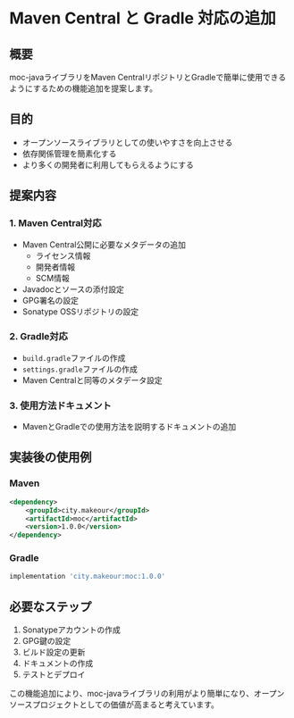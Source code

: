 # Maven Central と Gradle 対応の追加

## 概要
moc-javaライブラリをMaven CentralリポジトリとGradleで簡単に使用できるようにするための機能追加を提案します。

## 目的
- オープンソースライブラリとしての使いやすさを向上させる
- 依存関係管理を簡素化する
- より多くの開発者に利用してもらえるようにする

## 提案内容

### 1. Maven Central対応
- Maven Central公開に必要なメタデータの追加
  - ライセンス情報
  - 開発者情報
  - SCM情報
- Javadocとソースの添付設定
- GPG署名の設定
- Sonatype OSSリポジトリの設定

### 2. Gradle対応
- `build.gradle`ファイルの作成
- `settings.gradle`ファイルの作成
- Maven Centralと同等のメタデータ設定

### 3. 使用方法ドキュメント
- MavenとGradleでの使用方法を説明するドキュメントの追加

## 実装後の使用例

### Maven
```xml
<dependency>
    <groupId>city.makeour</groupId>
    <artifactId>moc</artifactId>
    <version>1.0.0</version>
</dependency>
```

### Gradle
```groovy
implementation 'city.makeour:moc:1.0.0'
```

## 必要なステップ
1. Sonatypeアカウントの作成
2. GPG鍵の設定
3. ビルド設定の更新
4. ドキュメントの作成
5. テストとデプロイ

この機能追加により、moc-javaライブラリの利用がより簡単になり、オープンソースプロジェクトとしての価値が高まると考えています。
